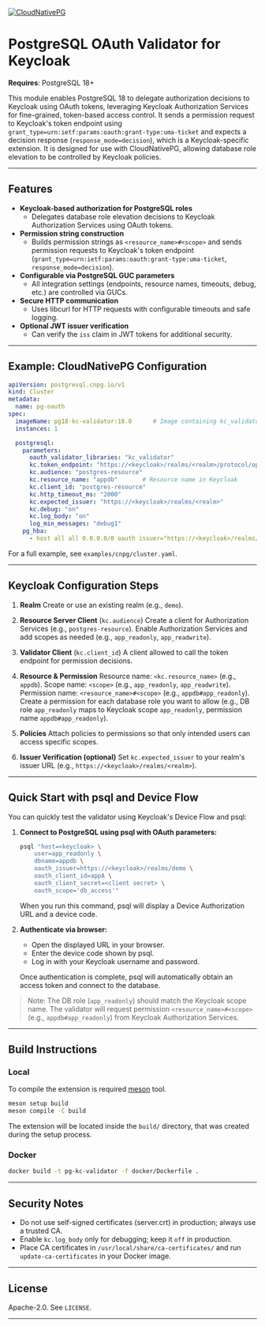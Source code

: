 [![CloudNativePG](./logo/cloudnativepg.png)](https://cloudnative-pg.io/)

# PostgreSQL OAuth Validator for Keycloak

**Requires**: PostgreSQL 18+

This module enables PostgreSQL 18 to delegate authorization decisions to Keycloak using OAuth tokens, leveraging Keycloak Authorization Services for fine-grained, token-based access control.
It sends a permission request to Keycloak's token endpoint using `grant_type=urn:ietf:params:oauth:grant-type:uma-ticket` and expects a decision response (`response_mode=decision`), which is a Keycloak-specific extension.
It is designed for use with CloudNativePG, allowing database role elevation to be controlled by Keycloak policies.

---

## Features

- **Keycloak-based authorization for PostgreSQL roles**
  - Delegates database role elevation decisions to Keycloak Authorization Services using OAuth tokens.
- **Permission string construction**
  - Builds permission strings as `<resource_name>#<scope>` and sends permission requests to Keycloak's token endpoint (`grant_type=urn:ietf:params:oauth:grant-type:uma-ticket`, `response_mode=decision`).
- **Configurable via PostgreSQL GUC parameters**
  - All integration settings (endpoints, resource names, timeouts, debug, etc.) are controlled via GUCs.
- **Secure HTTP communication**
  - Uses libcurl for HTTP requests with configurable timeouts and safe logging.
- **Optional JWT issuer verification**
  - Can verify the `iss` claim in JWT tokens for additional security.

---

## Example: CloudNativePG Configuration

```yaml
apiVersion: postgresql.cnpg.io/v1
kind: Cluster
metadata:
  name: pg-oauth
spec:
  imageName: pg18-kc-validator:18.0      # Image containing kc_validator.so
  instances: 1

  postgresql:
    parameters:
      oauth_validator_libraries: "kc_validator"
      kc.token_endpoint: "https://<keycloak>/realms/<realm>/protocol/openid-connect/token"
      kc.audience: "postgres-resource"
      kc.resource_name: "appdb"       # Resource name in Keycloak
      kc.client_id: "postgres-resource"
      kc.http_timeout_ms: "2000"
      kc.expected_issuer: "https://<keycloak>/realms/<realm>"
      kc.debug: "on"
      kc.log_body: "on"
      log_min_messages: "debug1"
    pg_hba:
      - host all all 0.0.0.0/0 oauth issuer="https://<keycloak>/realms/<realm>" scope=db_access validator="kc_validator" delegate_ident_mapping=1
```

For a full example, see `examples/cnpg/cluster.yaml`.

---

## Keycloak Configuration Steps

1. **Realm**
   Create or use an existing realm (e.g., `demo`).

2. **Resource Server Client** (`kc.audience`)
   Create a client for Authorization Services (e.g., `postgres-resource`).
   Enable Authorization Services and add scopes as needed (e.g., `app_readonly`, `app_readwrite`).

3. **Validator Client** (`kc.client_id`)
   A client allowed to call the token endpoint for permission decisions.

4. **Resource & Permission**
   Resource name: `<kc.resource_name>` (e.g., `appdb`).
   Scope name: `<scope>` (e.g., `app_readonly`, `app_readwrite`).
   Permission name: `<resource_name>#<scope>` (e.g., `appdb#app_readonly`).
   Create a permission for each database role you want to allow (e.g., DB role `app_readonly` maps to Keycloak scope `app_readonly`, permission name `appdb#app_readonly`).

5. **Policies**
   Attach policies to permissions so that only intended users can access specific scopes.

6. **Issuer Verification (optional)**
   Set `kc.expected_issuer` to your realm's issuer URL (e.g., `https://<keycloak>/realms/<realm>`).

---

## Quick Start with psql and Device Flow

You can quickly test the validator using Keycloak's Device Flow and psql:

1. **Connect to PostgreSQL using psql with OAuth parameters:**

    ```bash
    psql "host=<keycloak> \
        user=app_readonly \
        dbname=appdb \
        oauth_issuer=https://<keycloak>/realms/demo \
        oauth_client_id=appA \
        oauth_client_secret=<client secret> \
        oauth_scope='db_access'"
    ```

    When you run this command, psql will display a Device Authorization URL and a device code.

2. **Authenticate via browser:**

    - Open the displayed URL in your browser.
    - Enter the device code shown by psql.
    - Log in with your Keycloak username and password.

    Once authentication is complete, psql will automatically obtain an access token and connect to the database.

> Note:
The DB role (`app_readonly`) should match the Keycloak scope name.
The validator will request permission `<resource_name>#<scope>` (e.g., `appdb#app_readonly`) from Keycloak Authorization Services.

---

## Build Instructions

### Local

To compile the extension is required [meson](https://mesonbuild.com/) tool.

```bash
meson setup build
meson compile -C build
```
The extension will be located inside the `build/` directory, that was
created during the setup process.

### Docker

```bash
docker build -t pg-kc-validator -f docker/Dockerfile .
```

---

## Security Notes

- Do not use self-signed certificates (server.crt) in production; always use a trusted CA.
- Enable `kc.log_body` only for debugging; keep it `off` in production.
- Place CA certificates in `/usr/local/share/ca-certificates/` and run `update-ca-certificates` in your Docker image.

---

## License

Apache-2.0. See `LICENSE`.

---
